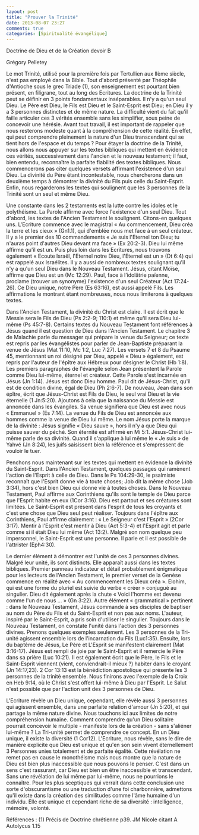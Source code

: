 ```yaml
---
layout: post
title: "Prouver la Trinité"
date: 2013-08-07 23:27
comments: true
categories: [Spiritualité évangélique]
---
```


Doctrine de Dieu et de la Création
devoir B

Grégory Pelletey


Le mot Trinité, utilisé pour la première fois par Tertullien aux IIème siècle, n'est pas employé dans la Bible. Tout d'abord présenté par Théophile d'Antioche sous le grec Triade (1), son enseignement est pourtant bien présent, en filigrane, tout au long des Ecritures. La doctrine de la Trinité peut se définir en 3 points fondamentaux inséparables.
Il n'y a qu'un seul Dieu. Le Père est Dieu, le Fils est Dieu et le Saint-Esprit est Dieu; en Dieu il y a 3 personnes distinctes et de même nature. La difficulté vient du fait qu'il faille articuler ces 3 vérités ensemble sans les simplifier, sous peine de concevoir une hérésie. Avant tout travail, il est important de rappeler que nous resterons modeste quant à la compréhension de cette réalité. En effet, qui peut comprendre pleinement la nature d'un Dieu transcendant qui se tient hors de l'espace et du temps ?
Pour étayer la doctrine de la Trinité, nous allons nous appuyer sur les textes bibliques qui mettent en évidence ces vérités, successivement dans l'ancien et le nouveau testament; il faut, bien entendu, reconnaître la parfaite fiabilité des textes bibliques. Nous commencerons pas citer quelques versets affirmant l'existence d'un seul Dieu. La divinité du Père étant incontestable, nous chercherons dans un deuxième temps à démontrer la divinité du Fils puis celle du Saint-Esprit. Enfin, nous regarderons les textes qui soulignent que les 3 personnes de la Trinité sont un seul et même Dieu.

Une constante dans les 2 testaments est la lutte contre les idoles et le polythéisme. La Parole affirme avec force l'existence d'un seul Dieu. Tout d'abord, les textes de l'Ancien Testament le soulignent. Citons-en quelques uns. L'Ecriture commence avec le magistral « Au commencement, Dieu créa la terre et les cieux » (Gn1.1), qui d'emblée nous met face à un seul créateur. Il y a le premier des 10 commandements  « Je suis l'Eternel ton Dieu; tu n'auras point d'autres Dieu devant ma face » (Ex 20:2-3). Dieu lui même affirme qu'il est un. Puis plus loin dans les Ecritures, nous trouvons également « Ecoute Israël, l'Eternel notre Dieu, l'Eternel est un » (Dt 6:4) qui est rappelé aux Israélites. Il y a aussi de nombreux textes soulignant qu'il n'y a qu'un seul Dieu dans le Nouveau Testament. Jésus, citant Moïse, affirme que Dieu est un (Mc 12:29). Paul, face à l’idolâtrie païenne, proclame (trouver un synonyme) l'existence d'un seul Créateur (Act 17:24-26).
Ce Dieu unique, notre Père (Es 63:16), est aussi appelé Fils. Les affirmations le montrant étant nombreuses, nous nous limiterons à quelques textes.

Dans l'Ancien Testament, la divinité du Christ est claire. Il est écrit que le Messie sera le Fils de Dieu (Ps 2:2-9; 110:1) et même qu'il sera Dieu lui-même (Ps 45:7-8).
Certains textes du Nouveau Testament font références à Jésus quand il est question de Dieu dans l'Ancien Testament. Le chapitre 3 de Malachie parle du messager qui prépare la venue du Seigneur; ce texte est repris par les évangélistes pour parler de Jean-Baptiste préparant la venue de Jésus (Mat 11:10, Mc 1:2, Luc 7:27). Les versets 7 et 8 du Psaume 45, mentionnant un roi désigné par Dieu, appelé « Dieu » également, est repris par l'auteur de l'épître aux Hébreux pour désigner le Christ (Hb 1:8).
Les premiers paragraphes de l'évangile selon Jean présentent la Parole comme Dieu lui-même, éternel et créateur. Cette Parole s'est incarnée en Jésus (Jn 1:14). Jésus est donc Dieu homme. Paul dit de Jésus-Christ, qu'il est de condition divine, égal de Dieu (Ph 2:6-7). De nouveau, Jean dans son épître, écrit que Jésus-Christ est Fils de Dieu, le seul vrai Dieu et la vie éternelle (1 Jn:5:20). Ajoutons à cela que la naissance du Messie est annoncée dans les évangiles. Sa venue signifiera que Dieu est avec nous « Emmanuel » (Es 7:14). La venue du Fils de Dieu est annoncée aux hommes comme la venue de Dieu lui même. Le nom Jésus porte la marque de la divinité : Jésus signifie « Dieu sauve », hors il n'y a que Dieu qui puisse sauver du péché. Son éternité est affirmé en Mi 5:1.
Jésus-Christ lui-même parle de sa divinité. Quand il s'applique à lui même le « Je suis » de Yahvé (Jn 8:24), les juifs saisissent bien la référence et s'empressent de vouloir le tuer.

Penchons nous maintenant sur les textes qui mettent en évidence la divinité du Saint-Esprit.
Dans l'Ancien Testament, quelques passages qui ramènent l'action de l'Esprit à celle de Dieu. Dans le Ps 104:29-30, le psalmiste reconnaît que l'Esprit donne vie à toute choses; Job dit la même chose (Job 3:34), hors c'est bien Dieu qui donne vie à toutes choses.
Dans le Nouveau Testament, Paul affirme aux Corinthiens qu'ils sont le temple de Dieu parce que l'Esprit habite en eux (1Cor 3:16). Dieu est partout et ses créatures sont limitées. Le Saint-Esprit est présent dans l'esprit de tous les croyants et c'est une chose que Dieu seul peut réaliser. Toujours dans l'épître aux Corinthiens, Paul affirme clairement : « Le Seigneur c'est l'Esprit » (2Cor 3:17). Mentir à l'Esprit c'est mentir à Dieu (Act 5:3-4) et l'Esprit agit et parle comme si il était Dieu lui même (Act 13:2). Malgré son nom quelque peu impersonnel, le Saint-Esprit est une personne. Il parle et il est possible de l'attrister (Eph4:30).

Le dernier élément à démontrer est l'unité de ces 3 personnes divines. Malgré leur unité, ils sont distincts. Elle apparaît aussi dans les textes bibliques. Premier panneau indicateur et détail probablement énigmatique pour les lecteurs de l'Ancien Testament, le premier verset de la Genèse commence en réalité avec « Au commencement les Dieux créa ». Elohim, qui est une forme du pluriel est suivie du verbe « créer » conjugué au  singulier. Dieu dit également après la chute « Voici l'homme est devenu comme l'un de nous ... » (Gn 3:22). Autre élément « grammatical » pertinent : dans le Nouveau Testament, Jésus commande à ses disciples de baptiser au nom du Père du Fils et du Saint-Esprit et non pas aux noms. L'auteur, inspiré par le Saint-Esprit, a pris soin d'utiliser le singulier.
Toujours dans le Nouveau Testament, on constate l'unité dans l'action des 3 personnes divines. Prenons quelques exemples seulement. Les 3 personnes de la Tri-unité agissent ensemble lors de l'incarnation du Fils (Luc1:35). Ensuite, lors du baptême de Jésus, Le Père et L'Esprit se manifestent clairement (Mat 3:16-17). Jésus est rempli de joie par le Saint-Esprit et il remercie le Père dans sa prière (Luc 10:21). Il est également écrit que le Père, le Fils et le Saint-Esprit viennent (vient, conviendrait-il mieux ?) habiter dans le croyant (Jn 14:17,23). 2 Cor 13:13 est la bénédiction apostolique qui présente les 3 personnes de la trinité ensemble. Nous finirons avec l'exemple de la Croix en Heb 9:14, où le Christ s'est offert lui-même à Dieu par l'Esprit. Le Salut n'est possible que par l'action unit des 3 personnes de Dieu.

L'Ecriture révèle un Dieu unique, cependant, elle révèle aussi 3 personnes qui agissent ensemble, dans une parfaite relation d'amour (Jn 5:20), et qui partage la même nature divine. Nous touchons ici aux limites de notre compréhension humaine.
Comment comprendre qu'un Dieu solitaire pourrait concevoir le multiple - manifeste lors de la création - sans s'aliéner lui-même ? La Tri-unité permet de comprendre ce concept. En un Dieu unique, il existe la diversité (1 Cor12).
L'Ecriture, nous révèle, sans le dire de manière explicite que Dieu est unique et qu'en son sein vivent éternellement 3 Personnes unies totalement et de parfaite égalité. Cette révélation ne remet pas en cause le monothéisme mais nous montre que la nature de Dieu est bien plus inaccessible que nous pouvons le penser. C'est dans un sens c'est rassurant, car Dieu est bien un être inaccessible et transcendant. Sans une révélation de lui même par lui-même, nous ne pourrions le connaître. Pour les plus sceptiques qui verrait dans cette conclusion une sorte d'obscurantisme ou une traduction d'une foi charbonnière, admettons qu'il existe dans la création des similitudes comme l'âme humaine d'un individu. Elle est unique et cependant riche de sa diversité : intelligence, mémoire, volonté.

Références :
(1) Précis de Doctrine chrétienne p39. JM Nicole citant A Autolycus 1.15